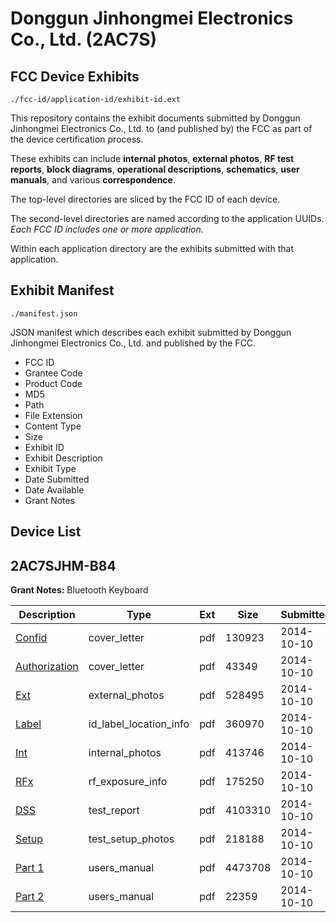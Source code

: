# Donggun Jinhongmei Electronics Co., Ltd. (2AC7S)
## FCC Device Exhibits

```
./fcc-id/application-id/exhibit-id.ext
```

This repository contains the exhibit documents submitted by Donggun Jinhongmei Electronics Co., Ltd. to (and published by) the FCC as part of the device certification process.

These exhibits can include **internal photos**, **external photos**, **RF test reports**, **block diagrams**, **operational descriptions**, **schematics**, **user manuals**, and various **correspondence**.

The top-level directories are sliced by the FCC ID of each device.

The second-level directories are named according to the application UUIDs. *Each FCC ID includes one or more application.*

Within each application directory are the exhibits submitted with that application. 

## Exhibit Manifest

```
./manifest.json
```

JSON manifest which describes each exhibit submitted by Donggun Jinhongmei Electronics Co., Ltd. and published by the FCC.

- FCC ID
- Grantee Code
- Product Code
- MD5
- Path
- File Extension
- Content Type
- Size
- Exhibit ID
- Exhibit Description
- Exhibit Type
- Date Submitted
- Date Available
- Grant Notes

## Device List
## 2AC7SJHM-B84
**Grant Notes:** Bluetooth Keyboard

| Description | Type | Ext | Size | Submitted | Available |
| ----------- | ---- | --- | ---- | --------- | --------- |
| [Confid](2AC7SJHM-B84/684bf0b8590b3ba820e9f9079ea5c3f6/2415680.pdf) | cover_letter | pdf | 130923 | 2014-10-10 | 2014-10-10 |
| [Authorization](2AC7SJHM-B84/684bf0b8590b3ba820e9f9079ea5c3f6/2415681.pdf) | cover_letter | pdf | 43349 | 2014-10-10 | 2014-10-10 |
| [Ext](2AC7SJHM-B84/684bf0b8590b3ba820e9f9079ea5c3f6/2415682.pdf) | external_photos | pdf | 528495 | 2014-10-10 | 2014-10-10 |
| [Label](2AC7SJHM-B84/684bf0b8590b3ba820e9f9079ea5c3f6/2415684.pdf) | id_label_location_info | pdf | 360970 | 2014-10-10 | 2014-10-10 |
| [Int](2AC7SJHM-B84/684bf0b8590b3ba820e9f9079ea5c3f6/2415683.pdf) | internal_photos | pdf | 413746 | 2014-10-10 | 2014-10-10 |
| [RFx](2AC7SJHM-B84/684bf0b8590b3ba820e9f9079ea5c3f6/2415685.pdf) | rf_exposure_info | pdf | 175250 | 2014-10-10 | 2014-10-10 |
| [DSS](2AC7SJHM-B84/684bf0b8590b3ba820e9f9079ea5c3f6/2415687.pdf) | test_report | pdf | 4103310 | 2014-10-10 | 2014-10-10 |
| [Setup](2AC7SJHM-B84/684bf0b8590b3ba820e9f9079ea5c3f6/2415686.pdf) | test_setup_photos | pdf | 218188 | 2014-10-10 | 2014-10-10 |
| [Part 1](2AC7SJHM-B84/684bf0b8590b3ba820e9f9079ea5c3f6/2415688.pdf) | users_manual | pdf | 4473708 | 2014-10-10 | 2014-10-10 |
| [Part 2](2AC7SJHM-B84/684bf0b8590b3ba820e9f9079ea5c3f6/2415689.pdf) | users_manual | pdf | 22359 | 2014-10-10 | 2014-10-10 |

